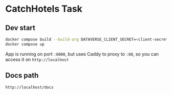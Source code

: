 # CatchHotels Task

## Dev start

```bash
docker compose build --build-arg DATAVERSE_CLIENT_SECRET=<client-secret>
docker compose up
```

App is running on port `:8000`, but uses Caddy to proxy to `:80`, so you can access it on `http://localhost`

## Docs path
``http://localhost/docs``
